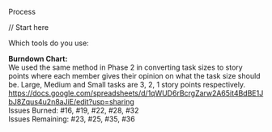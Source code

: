 Process

// Start here

Which tools do you use:

<b>Burndown Chart:</b> <br>
We used the same method in Phase 2 in converting task sizes to story points where each member gives their opinion on what the task size should be. Large, Medium and Small tasks are 3, 2, 1 story points respectively. <br>
https://docs.google.com/spreadsheets/d/1qWUD6rBcrgZarw2A65it4BdBE1JbJ8Zqus4u2n8aJiE/edit?usp=sharing <br>
Issues Burned: #16, #19, #22, #28, #32 <br>
Issues Remaining: #23, #25, #35, #36
